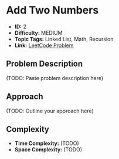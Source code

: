 # Add Two Numbers

- **ID:** 2
- **Difficulty:** MEDIUM
- **Topic Tags:** Linked List, Math, Recursion
- **Link:** [LeetCode Problem](https://leetcode.com/problems/add-two-numbers/description/)

## Problem Description

(TODO: Paste problem description here)

## Approach

(TODO: Outline your approach here)

## Complexity

- **Time Complexity:** (TODO)
- **Space Complexity:** (TODO)
